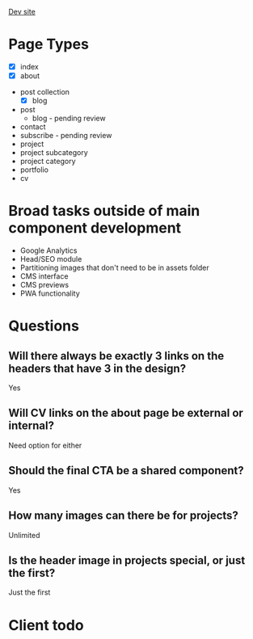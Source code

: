 [Dev site](https://alexander-golob.netlify.com)

# Page Types

- [x] index 
- [x] about 
- post collection
  - [x] blog
- post
  - blog - pending review
- contact
- subscribe - pending review
- project
- project subcategory
- project category
- portfolio
- cv

# Broad tasks outside of main component development

- Google Analytics
- Head/SEO module
- Partitioning images that don't need to be in assets folder
- CMS interface
- CMS previews
- PWA functionality

# Questions

## Will there always be exactly 3 links on the headers that have 3 in the design?

Yes

## Will CV links on the about page be external or internal?

Need option for either

## Should the final CTA be a shared component?

Yes

## How many images can there be for projects?
Unlimited

## Is the header image in projects special, or just the first?
Just the first

# Client todo